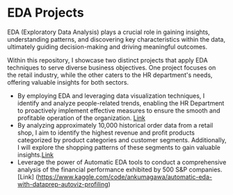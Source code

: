 # EDA Projects

EDA (Exploratory Data Analysis) plays a crucial role in gaining insights, understanding patterns, and discovering key characteristics within the data, ultimately guiding decision-making and driving meaningful outcomes.

Within this repository, I showcase two distinct projects that apply EDA techniques to serve diverse business objectives. One project focuses on the retail industry, while the other caters to the HR department's needs, offering valuable insights for both sectors.

* By employing EDA and leveraging data visualization techniques, I identify and analyze people-related trends, enabling the HR Department to proactively implement effective measures to ensure the smooth and profitable operation of the organization. [Link](https://github.com/lethuyngocan/EDA-Projects/blob/master/who-left-the-company-eda-analysis.ipynb)
* By analyzing approximately 10,000 historical order data from a retail shop, I aim to identify the highest revenue and profit products categorized by product categories and customer segments. Additionally, I will explore the shopping patterns of these segments to gain valuable insights.[Link](https://github.com/lethuyngocan/EDA-Projects/blob/master/super-store-sale-analysis-eda.ipynb)
* Leverage the power of Automatic EDA tools to conduct a comprehensive analysis of the financial performance exhibited by 500 S&P companies. [Link] (https://www.kaggle.com/code/ankumagawa/automatic-eda-with-dataprep-autoviz-profiling)
